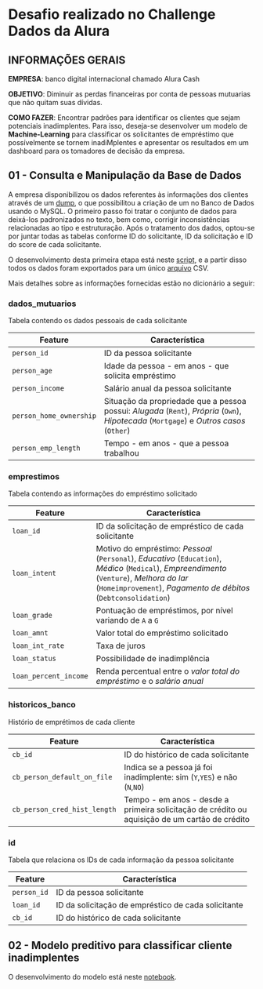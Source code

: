 # Desafio realizado no Challenge Dados da Alura

## INFORMAÇÕES GERAIS
**EMPRESA**: banco digital internacional chamado Alura Cash

**OBJETIVO**: Diminuir as perdas financeiras por conta de pessoas mutuarias que não quitam suas dívidas.

**COMO FAZER**: Encontrar padrões para identificar os clientes que sejam potenciais inadimplentes. Para isso, deseja-se desenvolver um modelo de **Machine-Learning** para classificar os solicitantes de empréstimo que possívelmente se tornem inadiMplentes e apresentar os resultados em um dashboard para os tomadores de decisão da empresa. 


## 01 - Consulta e Manipulação da Base de Dados

A empresa disponibilizou os dados referentes às informações dos clientes através de um [dump](Dados/dumps), o que possibilitou a criação de um no Banco de Dados usando o MySQL. O primeiro passo foi tratar o conjunto de dados para deixá-los padronizados no texto, bem como, corrigir inconsistências relacionadas ao tipo e estruturação. Após o tratamento dos dados, optou-se por juntar todas as tabelas conforme ID do solicitante, ID da solicitação e ID do score de cada solicitante.

O desenvolvimento desta primeira etapa está neste [script](1-Consulta-e-Manipulacao-dos-dados-no-MySQL.sql), e a partir disso todos os dados foram exportados para um único [arquivo](Dados/dados_unificados.csv) CSV.

Mais detalhes sobre as informações fornecidas estão no dicionário a seguir: 

### dados_mutuarios
Tabela contendo os dados pessoais de cada solicitante

| Feature | Característica |
| --- | --- |
|`person_id`|ID da pessoa solicitante|
| `person_age` | Idade da pessoa - em anos - que solicita empréstimo |
| `person_income` | Salário anual da pessoa solicitante |
| `person_home_ownership` | Situação da propriedade que a pessoa possui: *Alugada* (`Rent`), *Própria* (`Own`), *Hipotecada* (`Mortgage`) e *Outros casos* (`Other`) |
| `person_emp_length` | Tempo - em anos - que a pessoa trabalhou |

### emprestimos

Tabela contendo as informações do empréstimo solicitado

| Feature | Característica |
| --- | --- |
|`loan_id`|ID da solicitação de empréstico de cada solicitante|
| `loan_intent` | Motivo do empréstimo: *Pessoal* (`Personal`), *Educativo* (`Education`), *Médico* (`Medical`), *Empreendimento* (`Venture`), *Melhora do lar* (`Homeimprovement`), *Pagamento de débitos* (`Debtconsolidation`) |
| `loan_grade` | Pontuação de empréstimos, por nível variando de `A` a `G` |
| `loan_amnt` | Valor total do empréstimo solicitado |
| `loan_int_rate` | Taxa de juros |
| `loan_status` | Possibilidade de inadimplência |
| `loan_percent_income` | Renda percentual entre o *valor total do empréstimo* e o *salário anual* |


### historicos_banco

Histório de emprétimos de cada cliente

| Feature | Característica |
| --- | --- |
|`cb_id`|ID do histórico de cada solicitante|
| `cb_person_default_on_file` | Indica se a pessoa já foi inadimplente: sim (`Y`,`YES`) e não (`N`,`NO`) |
| `cb_person_cred_hist_length` | Tempo - em anos - desde a primeira solicitação de crédito ou aquisição de um cartão de crédito |

### id

Tabela que relaciona os IDs de cada informação da pessoa solicitante

| Feature | Característica |
| --- | --- |
|`person_id`|ID da pessoa solicitante|
|`loan_id`|ID da solicitação de empréstico de cada solicitante|
|`cb_id`|ID do histórico de cada solicitante|


## 02 - Modelo preditivo para classificar cliente inadimplentes

O desenvolvimento do modelo está neste [notebook](2-Machine-Learning-para-Classificacao-de-Inadimplentes.ipynb).
